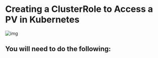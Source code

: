 # Creating a ClusterRole to Access a PV in Kubernetes

![img](./cluster_role.png)

## You will need to do the following:



